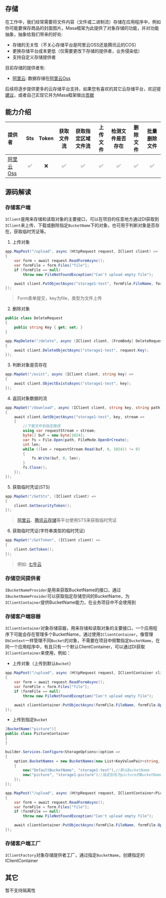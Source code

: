 ## 存储

在工作中，我们经常需要将文件内容（文件或二进制流）存储在应用程序中，例如你可能要保存商品的封面图片。Masa框架为此提供了对象存储的功能，并对功能抽象，抽象给我们带来的好处:

* 存储的无关性（不关心存储平台是阿里云OSS还是腾讯云的COS）
* 更换存储平台成本更低（仅需要更改下存储的提供者，业务侵染低）
* 支持自定义存储提供者

目前存储的提供者有:

* [阿里云](/framework/building-blocks/storage/oss): 数据存储在[阿里云Oss](https://www.aliyun.com/product/oss)

后续将逐步提供更多的云存储平台支持，如果您有喜欢的其它云存储平台，欢迎提[建议](/framework/contribution/overview#section-95ee9898)，或者自己实现它并为Masa框架做出[贡献](/framework/contribution/overview)

## 能力介绍

|  提供者   | Sts  |  Token  | 获取文件流 | 获取指定区域文件流 | 上传文件 | 检测文件是否存在 | 删除文件 | 批量删除文件 |
| :----| :----: |:----: |:----: |:----: |:----: |:----: |:----: |:----: |
| [阿里云Oss](/framework/contribs/support-storage/oss)  | ✅ | ❌ | ✅ | ✅ | ✅ | ✅ | ✅ | ✅ |

## 源码解读

### 存储客户端

`IClient`是用来存储和读取对象的主要接口，可以在项目的任意地方通过DI获取到`IClient`来上传、下载或删除指定`BucketName`下的对象，也可用于判断对象是否存在，获取临时凭证等。

1. 上传对象

```csharp
app.MapPost("/upload", async (HttpRequest request, IClient client) =>
{
    var form = await request.ReadFormAsync();
    var formFile = form.Files["file"];
    if (formFile == null)
        throw new FileNotFoundException("Can't upload empty file");

    await client.PutObjectAsync("storage1-test", formFile.FileName, formFile.OpenReadStream());
});
``` 

> Form表单提交，key为file，类型为文件上传

2. 删除对象

```csharp
public class DeleteRequest
{
    public string Key { get; set; }
}

app.MapDelete("/delete", async (IClient client, [FromBody] DeleteRequest request) =>
{
    await client.DeleteObjectAsync("storage1-test", request.Key);
});
```

3. 判断对象是否存在

```csharp
app.MapGet("/exist", async (IClient client, string key) =>
{
    await client.ObjectExistsAsync("storage1-test", key);
});
```

4. 返回对象数据的流

```csharp
app.MapGet("/download", async (IClient client, string key, string path) =>
{
    await client.GetObjectAsync("storage1-test", key, stream =>
    {
        //下载文件到指定路径
        using var requestStream = stream;
        byte[] buf = new byte[1024];
        var fs = File.Open(path, FileMode.OpenOrCreate);
        int len;
        while ((len = requestStream.Read(buf, 0, 1024)) != 0)
        {
            fs.Write(buf, 0, len);
        }
        fs.Close();
    });
});
```

5. 获取临时凭证(STS)

```csharp
app.MapGet("/GetSts", (IClient client) =>
{
    client.GetSecurityToken();
});
```

> [阿里云](https://www.aliyun.com/product/oss)、[腾讯云存储](https://cloud.tencent.com/document/product/436)等平台使用STS来获取临时凭证

6. 获取临时凭证(字符串类型的临时凭证)

```csharp
app.MapGet("/GetToken", (IClient client) =>
{
    client.GetToken();
});
```

> 例如: [七牛云](https://www.qiniu.com/products/kodo)

### 存储空间提供者

`IBucketNameProvider`是用来获取BucketName的接口，通过`IBucketNameProvider`可以获取指定存储空间的BucketName，为`IClientContainer`提供BucketName能力，在业务项目中不会使用到

### 存储客户端容器

`IClientContainer`对象存储容器，用来存储和读取对象的主要接口，一个应用程序下可能会存在管理多个BucketName，通过使用`IClientContainer`，像管理`DbContext`一样管理不同`Bucket`的对象，不需要在项目中频繁指定`BucketName`，在同一个应用程序中，有且只有一个默认ClientContainer，可以通过DI获取`IClientContainer`来使用，例如：

* 上传对象（上传到默认`Bucket`）

```csharp
app.MapPost("/upload", async (HttpRequest request, IClientContainer clientContainer) =>
{
    var form = await request.ReadFormAsync();
    var formFile = form.Files["file"];
    if (formFile == null)
        throw new FileNotFoundException("Can't upload empty file");

    await clientContainer.PutObjectAsync(formFile.FileName, formFile.OpenReadStream());
});
``` 

* 上传到指定`Bucket`

```csharp
[BucketName("picture")]
public class PictureContainer
{
}

builder.Services.Configure<StorageOptions>(option =>
{
    option.BucketNames = new BucketNames(new List<KeyValuePair<string, string>>()
    {
        new("DefaultBucketName", "storage1-test"),//默认BucketName
        new("picture", "storage1-picture")//指定别名为picture的BucketName为storage1-picture
    });
});

app.MapPost("/upload", async (HttpRequest request, IClientContainer<PictureContainer> clientContainer) =>
{
    var form = await request.ReadFormAsync();
    var formFile = form.Files["file"];
    if (formFile == null)
        throw new FileNotFoundException("Can't upload empty file");

    await clientContainer.PutObjectAsync(formFile.FileName, formFile.OpenReadStream());
});
```

### 存储客户端工厂

`IClientFactory`对象存储提供者工厂，通过指定`BucketName`，创建指定的IClientContainer

## 其它

暂不支持隔离性